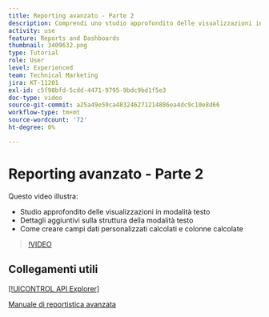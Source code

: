 ```yaml
---
title: Reporting avanzato - Parte 2
description: Comprendi uno studio approfondito delle visualizzazioni in modalità testo, ulteriori dettagli sulla struttura della modalità testo, dati personalizzati calcolati e colonne calcolate.
activity: use
feature: Reports and Dashboards
thumbnail: 3409632.png
type: Tutorial
role: User
level: Experienced
team: Technical Marketing
jira: KT-11201
exl-id: c5f98bfd-5cdd-4471-9795-9bdc9bd1f5e3
doc-type: video
source-git-commit: a25a49e59ca483246271214886ea4dc9c10e8d66
workflow-type: tm+mt
source-wordcount: '72'
ht-degree: 0%

---
```


# Reporting avanzato - Parte 2

Questo video illustra:

* Studio approfondito delle visualizzazioni in modalità testo
* Dettagli aggiuntivi sulla struttura della modalità testo
* Come creare campi dati personalizzati calcolati e colonne calcolate

>[!VIDEO](https://video.tv.adobe.com/v/3409634/?quality=12&learn=on)

## Collegamenti utili

[[!UICONTROL API Explorer]](https://developer.adobe.com/workfront/api-explorer/)

[Manuale di reportistica avanzata](/help/assets/advanced-reporting-manual.pdf)
